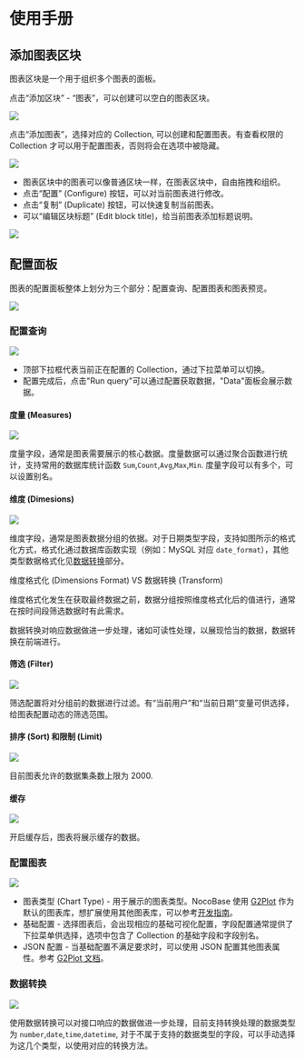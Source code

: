 # 使用手册

## 添加图表区块

图表区块是一个用于组织多个图表的面板。

点击“添加区块” - “图表”，可以创建可以空白的图表区块。

![](./static/UrFGbUN1GonqkpxyaUUclAefns3.png)

点击“添加图表”，选择对应的 Collection, 可以创建和配置图表。有查看权限的 Collection 才可以用于配置图表，否则将会在选项中被隐藏。

![](./static/K0trbvxhxoVayLx84sUcX5nLnUh.png)

- 图表区块中的图表可以像普通区块一样，在图表区块中，自由拖拽和组织。
- 点击“配置” (Configure) 按钮，可以对当前图表进行修改。
- 点击“复制” (Duplicate) 按钮，可以快速复制当前图表。
- 可以“编辑区块标题” (Edit block title)，给当前图表添加标题说明。

![](./static/A680brszPoHrB7xFEWucIdjjnSg.png)

## 配置面板

图表的配置面板整体上划分为三个部分：配置查询、配置图表和图表预览。

![](./static/BlkEby9Z7or3CWxvhTCcLXumnHf.png)

### 配置查询

![](./static/OjTRbDlhHo32npxFBsicKGJinXd.png)

- 顶部下拉框代表当前正在配置的 Collection，通过下拉菜单可以切换。
- 配置完成后，点击"Run query"可以通过配置获取数据，"Data"面板会展示数据。

#### 度量 (Measures)

![](./static/SVYhbc1LNoFSvzxYoOAc78mvn3e.png)

度量字段，通常是图表需要展示的核心数据。度量数据可以通过聚合函数进行统计，支持常用的数据库统计函数 `Sum`,`Count`,`Avg`,`Max`,`Min`. 度量字段可以有多个，可以设置别名。

#### 维度 (Dimesions)

![](./static/DEFSbBh6WoujLyxoktHcXEADnom.png)

维度字段，通常是图表数据分组的依据。对于日期类型字段，支持如图所示的格式化方式，格式化通过数据库函数实现（例如：MySQL 对应 `date_format`），其他类型数据格式化见[数据转换](https://nocobase.feishu.cn/docx/O3LXdZP1LoJ1bnxvtGpcTbgencg#DjtddBPucoWsqqx6p1ycAz9Cnee)部分。

维度格式化 (Dimensions Format) VS 数据转换 (Transform)

维度格式化发生在获取最终数据之前，数据分组按照维度格式化后的值进行，通常在按时间段筛选数据时有此需求。

数据转换对响应数据做进一步处理，诸如可读性处理，以展现恰当的数据，数据转换在前端进行。

#### 筛选 (Filter)

![](./static/TdsOb1FBfomRaxxSdrHciggGnub.png)

筛选配置将对分组前的数据进行过滤。有“当前用户”和“当前日期”变量可供选择，给图表配置动态的筛选范围。

#### 排序 (Sort) 和限制 (Limit)

![](./static/TUZCbKXHOo6fN6xfxSWcjkhhngg.png)

目前图表允许的数据集条数上限为 2000.

#### 缓存

![](./static/SdgrbugCjopiffxOrLZcZKhxnEh.png)

开启缓存后，图表将展示缓存的数据。

### 配置图表

![](./static/E2pwbBm4BofyHzxut4jcjonJn0s.png)

- 图表类型 (Chart Type) - 用于展示的图表类型。NocoBase 使用 [G2Plot](https://g2plot.antv.antgroup.com/) 作为默认的图表库，想扩展使用其他图表库，可以参考[开发指南](https://nocobase.feishu.cn/docx/O3LXdZP1LoJ1bnxvtGpcTbgencg#MgSDdknVYoLTN7xQNuicIfzSnGg)。
- 基础配置 - 选择图表后，会出现相应的基础可视化配置，字段配置通常提供了下拉菜单供选择，选项中包含了 Collection 的基础字段和字段别名。
- JSON 配置 - 当基础配置不满足要求时，可以使用 JSON 配置其他图表属性。参考 [G2Plot 文档](https://g2plot.antv.antgroup.com/api/plot-api)。

### 数据转换

![](./static/R0VlbVbkEoVcL1xA2xEcxHQLn1c.png)

使用数据转换可以对接口响应的数据做进一步处理，目前支持转换处理的数据类型为 `number`,`date`,`time`,`datetime`, 对于不属于支持的数据类型的字段，可以手动选择为这几个类型，以使用对应的转换方法。
